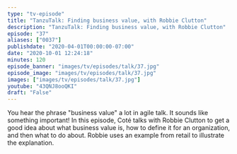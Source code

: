 ```yaml
---
type: "tv-episode"
title: "TanzuTalk: Finding business value, with Robbie Clutton"
description: "TanzuTalk: Finding business value, with Robbie Clutton"
episode: "37"
aliases: ["0037"]
publishdate: "2020-04-01T00:00:00-07:00"
date: "2020-10-01 12:24:18"
minutes: 120
episode_banner: "images/tv/episodes/talk/37.jpg"
episode_image: "images/tv/episodes/talk/37.jpg"
images: ["images/tv/episodes/talk/37.jpg"]
youtube: "43QNJ8ooQKI"
draft: "False"
---
```


You hear the phrase "business value" a lot in agile talk. It sounds like something important! In this episode, Coté talks with Robbie Clutton to get a good idea about what business value is, how to define it for an organization, and then what to do about. Robbie uses an example from retail to illustrate the explanation.